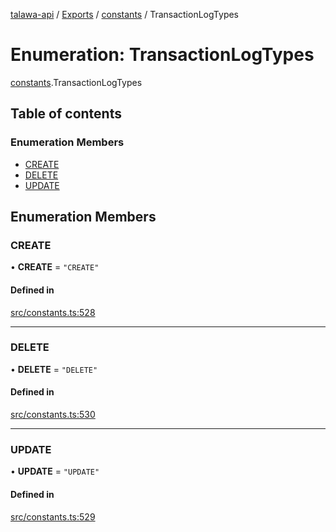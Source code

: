 [talawa-api](../README.md) / [Exports](../modules.md) / [constants](../modules/constants.md) / TransactionLogTypes

# Enumeration: TransactionLogTypes

[constants](../modules/constants.md).TransactionLogTypes

## Table of contents

### Enumeration Members

- [CREATE](constants.TransactionLogTypes.md#create)
- [DELETE](constants.TransactionLogTypes.md#delete)
- [UPDATE](constants.TransactionLogTypes.md#update)

## Enumeration Members

### CREATE

• **CREATE** = ``"CREATE"``

#### Defined in

[src/constants.ts:528](https://github.com/PalisadoesFoundation/talawa-api/blob/00da99c/src/constants.ts#L528)

___

### DELETE

• **DELETE** = ``"DELETE"``

#### Defined in

[src/constants.ts:530](https://github.com/PalisadoesFoundation/talawa-api/blob/00da99c/src/constants.ts#L530)

___

### UPDATE

• **UPDATE** = ``"UPDATE"``

#### Defined in

[src/constants.ts:529](https://github.com/PalisadoesFoundation/talawa-api/blob/00da99c/src/constants.ts#L529)
